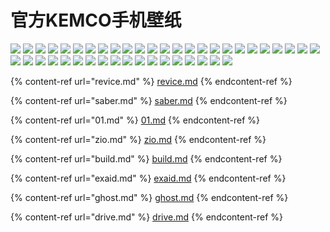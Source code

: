 # 官方KEMCO手机壁纸

![](https://toei-hero.com/sugotoku/contents/gallery/SP0001-001/SP0001-001\_wxga.jpg) ![](https://toei-hero.com/sugotoku/contents/gallery/SP0001-002/SP0001-002\_wxga.jpg) ![](https://toei-hero.com/sugotoku/contents/gallery/SP0001-003/SP0001-003\_wxga.jpg) ![](https://toei-hero.com/sugotoku/contents/gallery/SP0001-004/SP0001-004\_wxga.jpg) ![](https://toei-hero.com/sugotoku/contents/gallery/SP0001-005/SP0001-005\_wxga.jpg) ![](https://toei-hero.com/sugotoku/contents/gallery/SP0001-006/SP0001-006\_wxga.jpg) ![](https://toei-hero.com/sugotoku/contents/gallery/SP0001-007/SP0001-007\_wxga.jpg) ![](https://toei-hero.com/sugotoku/contents/gallery/SP0001-008/SP0001-008\_wxga.jpg) ![](https://toei-hero.com/sugotoku/contents/gallery/SP0001-009/SP0001-009\_wxga.jpg) ![](https://toei-hero.com/sugotoku/contents/gallery/SP0001-010/SP0001-010\_wxga.jpg) ![](https://toei-hero.com/sugotoku/contents/gallery/SP0001-011/SP0001-011\_wxga.jpg) ![](https://toei-hero.com/sugotoku/contents/gallery/SP0001-012/SP0001-012\_wxga.jpg) ![](https://toei-hero.com/sugotoku/contents/gallery/SP0001-013/SP0001-013\_wxga.jpg) ![](https://toei-hero.com/sugotoku/contents/gallery/SP0001-014/SP0001-014\_wxga.jpg) ![](https://toei-hero.com/sugotoku/contents/gallery/SP0001-015/SP0001-015\_wxga.jpg) ![](https://toei-hero.com/sugotoku/contents/gallery/SP0001-016/SP0001-016\_wxga.jpg) ![](https://toei-hero.com/sugotoku/contents/gallery/SP0001-017/SP0001-017\_wxga.jpg) ![](https://toei-hero.com/sugotoku/contents/gallery/SP0001-018/SP0001-018\_wxga.jpg) ![](https://toei-hero.com/sugotoku/contents/gallery/SP0001-019/SP0001-019\_wxga.jpg) ![](https://toei-hero.com/sugotoku/contents/gallery/SP0001-020/SP0001-020\_wxga.jpg) ![](https://toei-hero.com/sugotoku/contents/gallery/SP0001-021/SP0001-021\_wxga.jpg) ![](https://toei-hero.com/sugotoku/contents/gallery/SP0001-022/SP0001-022\_wxga.jpg) ![](https://toei-hero.com/sugotoku/contents/gallery/SP0001-023/SP0001-023\_wxga.jpg) ![](https://toei-hero.com/sugotoku/contents/gallery/SP0001-024/SP0001-024\_wxga.jpg) ![](https://toei-hero.com/sugotoku/contents/gallery/SP0001-025/SP0001-025\_wxga.jpg) ![](https://toei-hero.com/sugotoku/contents/gallery/SP0001-026/SP0001-026\_wxga.jpg) ![](https://toei-hero.com/sugotoku/contents/gallery/SP0001-027/SP0001-027\_wxga.jpg) ![](https://toei-hero.com/sugotoku/contents/gallery/SP0001-028/SP0001-028\_wxga.jpg) ![](https://toei-hero.com/sugotoku/contents/gallery/SP0001-029/SP0001-029\_wxga.jpg) ![](https://toei-hero.com/sugotoku/contents/gallery/SP0001-030/SP0001-030\_wxga.jpg) ![](https://toei-hero.com/sugotoku/contents/gallery/SP0001-031/SP0001-031\_wxga.jpg) ![](https://toei-hero.com/sugotoku/contents/gallery/SP0001-032/SP0001-032\_wxga.jpg) ![](https://toei-hero.com/sugotoku/contents/gallery/SP0001-033/SP0001-033\_wxga.jpg) ![](https://toei-hero.com/sugotoku/contents/gallery/SP0001-034/SP0001-034\_wxga.jpg) ![](https://toei-hero.com/sugotoku/contents/gallery/SP0001-035/SP0001-035\_wxga.jpg) ![](https://toei-hero.com/sugotoku/contents/gallery/SP0001-036/SP0001-036\_wxga.jpg) ![](https://toei-hero.com/sugotoku/contents/gallery/SP0001-037/SP0001-037\_wxga.jpg) ![](https://toei-hero.com/sugotoku/contents/gallery/SP0001-038/SP0001-038\_wxga.jpg) ![](https://toei-hero.com/sugotoku/contents/gallery/SP0001-039/SP0001-039\_wxga.jpg) ![](https://toei-hero.com/sugotoku/contents/gallery/SP0001-040/SP0001-040\_wxga.jpg) ![](https://toei-hero.com/sugotoku/contents/gallery/SP0001-041/SP0001-041\_wxga.jpg) ![](https://toei-hero.com/sugotoku/contents/gallery/SP0001-042/SP0001-042\_wxga.jpg) ![](https://toei-hero.com/sugotoku/contents/gallery/SP0001-043/SP0001-043\_wxga.jpg)


{% content-ref url="revice.md" %}
[revice.md](revice.md)
{% endcontent-ref %}

{% content-ref url="saber.md" %}
[saber.md](saber.md)
{% endcontent-ref %}

{% content-ref url="01.md" %}
[01.md](01.md)
{% endcontent-ref %}

{% content-ref url="zio.md" %}
[zio.md](zio.md)
{% endcontent-ref %}

{% content-ref url="build.md" %}
[build.md](build.md)
{% endcontent-ref %}

{% content-ref url="exaid.md" %}
[exaid.md](exaid.md)
{% endcontent-ref %}

{% content-ref url="ghost.md" %}
[ghost.md](ghost.md)
{% endcontent-ref %}

{% content-ref url="drive.md" %}
[drive.md](drive.md)
{% endcontent-ref %}
